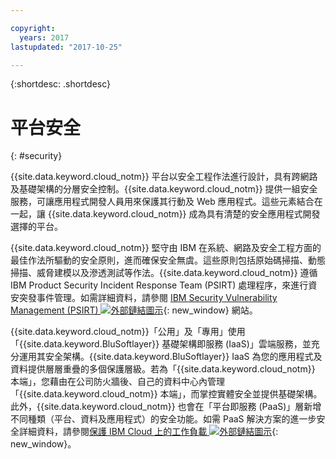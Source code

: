 ```yaml
---

copyright:
  years: 2017
lastupdated: "2017-10-25"

---
```


{:shortdesc: .shortdesc}

# 平台安全
{: #security}

{{site.data.keyword.cloud_notm}} 平台以安全工程作法進行設計，具有跨網路及基礎架構的分層安全控制。{{site.data.keyword.cloud_notm}} 提供一組安全服務，可讓應用程式開發人員用來保護其行動及 Web 應用程式。這些元素結合在一起，讓 {{site.data.keyword.cloud_notm}} 成為具有清楚的安全應用程式開發選擇的平台。


{{site.data.keyword.cloud_notm}} 堅守由 IBM 在系統、網路及安全工程方面的最佳作法所驅動的安全原則，進而確保安全無虞。這些原則包括原始碼掃描、動態掃描、威脅建模以及滲透測試等作法。{{site.data.keyword.cloud_notm}} 遵循 IBM Product Security Incident Response Team (PSIRT) 處理程序，來進行資安突發事件管理。如需詳細資料，請參閱 [IBM Security Vulnerability Management (PSIRT) ![外部鏈結圖示](../icons/launch-glyph.svg "外部鏈結圖示")](http://www-03.ibm.com/security/secure-engineering/process.html){: new_window} 網站。

{{site.data.keyword.cloud_notm}}「公用」及「專用」使用「{{site.data.keyword.BluSoftlayer}} 基礎架構即服務 (IaaS)」雲端服務，並充分運用其安全架構。{{site.data.keyword.BluSoftlayer}} IaaS 為您的應用程式及資料提供層層重疊的多個保護層級。若為「{{site.data.keyword.cloud_notm}} 本端」，您藉由在公司防火牆後、自己的資料中心內管理「{{site.data.keyword.cloud_notm}} 本端」，而掌控實體安全並提供基礎架構。此外，{{site.data.keyword.cloud_notm}} 也會在「平台即服務 (PaaS)」層新增不同種類（平台、資料及應用程式）的安全功能。如需 PaaS 解決方案的進一步安全詳細資料，請參閱[保護 IBM Cloud 上的工作負載 ![外部鏈結圖示](../icons/launch-glyph.svg "外部鏈結圖示")](https://developer.ibm.com/cloudarchitecture/docs/security/securing-workloads-ibm-cloud/){: new_window}。
